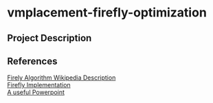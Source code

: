 # vmplacement-firefly-optimization
## Project Description  
  
## References 
[Firely Algorithm Wikipedia Description](https://en.wikipedia.org/wiki/Firefly_algorithm)  
[Firefly Implementation](https://github.com/firefly-cpp/Firefly-algorithm--FFA-)  
[A useful Powerpoint](https://www.slideshare.net/supriyashilwant/firefly-algorithm-49723859) 
